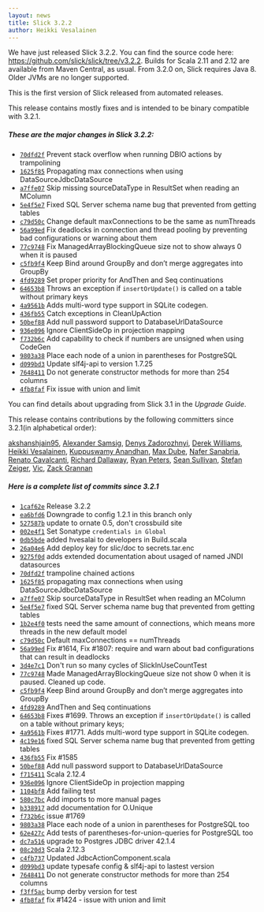 ```yaml
---
layout: news
title: Slick 3.2.2
author: Heikki Vesalainen
---
```

We have just released Slick 3.2.2.
You can find the source code here: <https://github.com/slick/slick/tree/v3.2.2>.
Builds for Scala 2.11 and 2.12 are available from Maven Central, as usual.
From 3.2.0 on, Slick requires Java 8. Older JVMs are no longer supported.

This is the first version of Slick released from automated releases.

This release contains mostly fixes and is intended to be binary compatible with 3.2.1.

##### These are the major changes in Slick 3.2.2:

* [``70dfd2f``](https://github.com/slick/slick/commit/70dfd2f8805405a3c7d0d64133feb171ac0869da) Prevent stack overflow when running DBIO actions by trampolining
* [``1625f85``](https://github.com/slick/slick/commit/1625f85753dccfe99e0d4dccdcfd69ccf13959c0) Propagating max connections when using DataSourceJdbcDataSource
* [``a7ffe07``](https://github.com/slick/slick/commit/a7ffe072568e5551673a01acc055022fa1eca034) Skip missing sourceDataType in ResultSet when reading an MColumn
* [``5e4f5e7``](https://github.com/slick/slick/commit/5e4f5e777462fd8a47cb65e56833c70cbe2652ef) Fixed SQL Server schema name bug that prevented from getting tables
* [``c79d50c``](https://github.com/slick/slick/commit/c79d50c55747515314f26b5f4749bb2b22084fe0) Change default maxConnections to be the same as numThreads
* [``56a99ed``](https://github.com/slick/slick/commit/56a99ed19907bc18544a6927e9837482fd6bb977) Fix deadlocks in connection and thread pooling by preventing bad configurations or warning about them
* [``77c9748``](https://github.com/slick/slick/commit/77c974870663e97a083b3740103842fb0f087fa5) Fix ManagedArrayBlockingQueue size not to show always 0 when it is paused
* [``c5fb9f4``](https://github.com/slick/slick/commit/c5fb9f4f871c3be0444b159cf0015e7baeb3fd33) Keep Bind around GroupBy and don’t merge aggregates into GroupBy
* [``4fd9289``](https://github.com/slick/slick/commit/4fd92897a19648a247d0bc30bf0845bd64570244) Set proper priority for AndThen and Seq continuations
* [``64653b8``](https://github.com/slick/slick/commit/64653b84331ebce59dfc18f66e8e1677dfed9356) Throws an exception if `insertOrUpdate()` is called on a table without primary keys
* [``4a9561b``](https://github.com/slick/slick/commit/4a9561bd81b326dadd0b17d2feb2b259f2cb7ae9) Adds multi-word type support in SQLite codegen.
* [``436fb55``](https://github.com/slick/slick/commit/436fb556fbcf6bcfc5171d0941a96a691c9dbfaa) Catch exceptions in CleanUpAction
* [``50bef88``](https://github.com/slick/slick/commit/50bef8823329b2c0298a727178b13e760f959312) Add null password support to DatabaseUrlDataSource
* [``936e096``](https://github.com/slick/slick/commit/936e0968bf7f6b6135c959de9a6ba8da1599299a) Ignore ClientSideOp in projection mapping
* [``f732b6c``](https://github.com/slick/slick/commit/f732b6c251b51e6a9d26dbbe64ee4f0300414719) Add capability to check if numbers are unsigned when using CodeGen
* [``9803a38``](https://github.com/slick/slick/commit/9803a383f82c95b29c51637b4e908b38b040d659) Place each node of a union in parentheses for PostgreSQL
* [``d099bd3``](https://github.com/slick/slick/commit/d099bd33fc19f8d7bc19915922bfa70906aa23e1) Update slf4j-api to version 1.7.25
* [``7648411``](https://github.com/slick/slick/commit/7648411a48241ef5ae1950269c666cda69021445) Do not generate constructor methods for more than 254 columns
* [``4fb8faf``](https://github.com/slick/slick/commit/4fb8faf4cd8defda5c3e0dccc2581d614b907231) Fix issue with union and limit

You can find details about upgrading from Slick 3.1 in the *Upgrade Guide*. 

This release contains contributions by the following committers since 3.2.1(in alphabetical order):

[akshanshjain95](https://github.com/akshanshjain95),
[Alexander Samsig](https://github.com/Asamsig),
[Denys Zadorozhnyi](https://github.com/greenhat),
[Derek Williams](https://github.com/derekjw),
[Heikki Vesalainen](https://github.com/hvesalai),
[Kuppuswamy Anandhan](https://github.com/kuppuswamy),
[Max Dube](https://github.com/maquessime),
[Nafer Sanabria](https://github.com/naferx),
[Renato  Cavalcanti](https://github.com/renatocaval),
[Richard Dallaway](https://github.com/d6y),
[Ryan Peters](https://github.com/sloshy),
[Sean Sullivan](https://github.com/sullis),
[Stefan Zeiger](https://github.com/sullis),
[Vic](https://github.com/vrcod),
[Zack Grannan](https://github.com/zgrannan)

##### Here is a complete list of commits since 3.2.1

* [``1caf62e``](https://github.com/slick/slick/commit/1caf62e8a1acad83a9e1bfe140f60560ff6da23e) Release 3.2.2
* [``ea6bfd6``](https://github.com/slick/slick/commit/ea6bfd6de29abcfefd5b72817bcabd26c0ba9ba3) Downgrade to config 1.2.1 in this branch only
* [``527587b``](https://github.com/slick/slick/commit/527587b1209dc0aea56ccf19fb56cab94ec45e2c) update to ornate 0.5, don't crossbuild site
* [``002e4f1``](https://github.com/slick/slick/commit/002e4f1c072bc1472c1b84e2014fa90f18ae9001) Set Sonatype `credentials in Global`
* [``0db5bde``](https://github.com/slick/slick/commit/0db5bdef4133c46dff9ad46aa1536e105883703a) added hvesalai to developers in Build.scala
* [``26a04e6``](https://github.com/slick/slick/commit/26a04e652de49d90087b587532b7864b7ad8380c) Add deploy key for slic/doc to secrets.tar.enc
* [``9275f0d``](https://github.com/slick/slick/commit/9275f0d8163686fdda00dfe4e6470b710431265d) adds extended documentation about usaged of named JNDI datasources
* [``70dfd2f``](https://github.com/slick/slick/commit/70dfd2f8805405a3c7d0d64133feb171ac0869da) trampoline chained actions
* [``1625f85``](https://github.com/slick/slick/commit/1625f85753dccfe99e0d4dccdcfd69ccf13959c0) propagating max connections when using DataSourceJdbcDataSource
* [``a7ffe07``](https://github.com/slick/slick/commit/a7ffe072568e5551673a01acc055022fa1eca034) Skip sourceDataType in ResultSet when reading an MColumn
* [``5e4f5e7``](https://github.com/slick/slick/commit/5e4f5e777462fd8a47cb65e56833c70cbe2652ef) fixed SQL Server schema name bug that prevented from getting tables
* [``1b2e4f0``](https://github.com/slick/slick/commit/1b2e4f002f0f6542880b642c86d681036c5d6cbc) tests need the same amount of connections, which means more threads in the new default model
* [``c79d50c``](https://github.com/slick/slick/commit/c79d50c55747515314f26b5f4749bb2b22084fe0) Default maxConnections == numThreads
* [``56a99ed``](https://github.com/slick/slick/commit/56a99ed19907bc18544a6927e9837482fd6bb977) Fix #1614, Fix #1807: require and warn about bad configurations that can result in deadlocks
* [``3d4e7c1``](https://github.com/slick/slick/commit/3d4e7c1192c6e782cfae92452e00b1569dd4135b) Don't run so many cycles of SlickInUseCountTest
* [``77c9748``](https://github.com/slick/slick/commit/77c974870663e97a083b3740103842fb0f087fa5) Made ManagedArrayBlockingQueue size not show 0 when it is paused. Cleaned up code.
* [``c5fb9f4``](https://github.com/slick/slick/commit/c5fb9f4f871c3be0444b159cf0015e7baeb3fd33) Keep Bind around GroupBy and don’t merge aggregates into GroupBy
* [``4fd9289``](https://github.com/slick/slick/commit/4fd92897a19648a247d0bc30bf0845bd64570244) AndThen and Seq continuations
* [``64653b8``](https://github.com/slick/slick/commit/64653b84331ebce59dfc18f66e8e1677dfed9356) Fixes #1699. Throws an exception if `insertOrUpdate()` is called on a table without primary keys;
* [``4a9561b``](https://github.com/slick/slick/commit/4a9561bd81b326dadd0b17d2feb2b259f2cb7ae9) Fixes #1771. Adds multi-word type support in SQLite codegen.
* [``4c19e16``](https://github.com/slick/slick/commit/4c19e16d0fc74178cb5d2fc59c1f8fdc8e1e17d2) fixed SQL Server schema name bug that prevented from getting tables
* [``436fb55``](https://github.com/slick/slick/commit/436fb556fbcf6bcfc5171d0941a96a691c9dbfaa) Fix #1585
* [``50bef88``](https://github.com/slick/slick/commit/50bef8823329b2c0298a727178b13e760f959312) Add null password support to DatabaseUrlDataSource
* [``f715411``](https://github.com/slick/slick/commit/f71541168d47ba4dbf36f79c5bff1f3b33e87cc1) Scala 2.12.4
* [``936e096``](https://github.com/slick/slick/commit/936e0968bf7f6b6135c959de9a6ba8da1599299a) Ignore ClientSideOp in projection mapping
* [``1104bf8``](https://github.com/slick/slick/commit/1104bf8ef06943bc1a34a45ac20be90e42c612f5) Add failing test
* [``580c7bc``](https://github.com/slick/slick/commit/580c7bc45d01e14b9bed6c57391d8d4c677c7857) Add imports to more manual pages
* [``b338917``](https://github.com/slick/slick/commit/b338917ed22f4c6aa36851aaf50c5b136534fc43) add documentation for O.Unique
* [``f732b6c``](https://github.com/slick/slick/commit/f732b6c251b51e6a9d26dbbe64ee4f0300414719) issue #1769
* [``9803a38``](https://github.com/slick/slick/commit/9803a383f82c95b29c51637b4e908b38b040d659) Place each node of a union in parentheses for PostgreSQL too
* [``62e427c``](https://github.com/slick/slick/commit/62e427c71f098f2721d9c745abb2f29b69231a60) Add tests of parentheses-for-union-queries for PostgreSQL too
* [``dc7a516``](https://github.com/slick/slick/commit/dc7a5165d1af16a637f6dda3167ea2f6697a4dbd) upgrade to Postgres JDBC driver 42.1.4
* [``08c20d3``](https://github.com/slick/slick/commit/08c20d374c49f65c2f2bab15f1e6f2d04a1dce11) Scala 2.12.3
* [``c4fb737``](https://github.com/slick/slick/commit/c4fb73710c739b5ea032b6aec64ce79a880ecfe5) Updated JdbcActionComponent.scala
* [``d099bd3``](https://github.com/slick/slick/commit/d099bd33fc19f8d7bc19915922bfa70906aa23e1) update typesafe config & slf4j-api to lastest version
* [``7648411``](https://github.com/slick/slick/commit/7648411a48241ef5ae1950269c666cda69021445) Do not generate constructor methods for more than 254 columns
* [``f3ff5ac``](https://github.com/slick/slick/commit/f3ff5ac9db9ee31a52d13ffe580e18564f914805) bump derby version for test
* [``4fb8faf``](https://github.com/slick/slick/commit/4fb8faf4cd8defda5c3e0dccc2581d614b907231) fix #1424 - issue with union and limit
